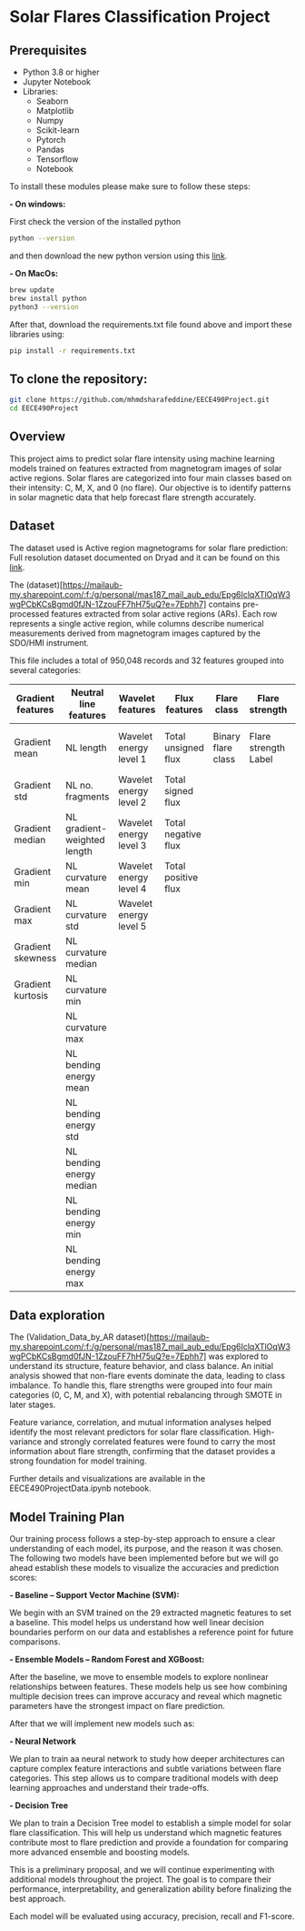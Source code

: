 # Solar Flares Classification Project
## Prerequisites
- Python 3.8 or higher
- Jupyter Notebook
- Libraries:
  - Seaborn
  - Matplotlib
  - Numpy
  - Scikit-learn
  - Pytorch
  - Pandas
  - Tensorflow
  - Notebook

To install these modules please make sure to follow these steps:

**- On windows:**

First check the version of the installed python
  ``` bash
python --version

``` 
and then download the new python version using this [link](https://www.python.org/downloads/).

**- On MacOs:**
``` bash
brew update
brew install python
python3 --version
```

After that, download the requirements.txt file found above and import these libraries using:

```bash
pip install -r requirements.txt
```
## To clone the repository:
```bash
git clone https://github.com/mhmdsharafeddine/EECE490Project.git
cd EECE490Project

```

## Overview
This project aims to predict solar flare intensity using machine learning models trained on features extracted from magnetogram images of solar active regions.
Solar flares are categorized into four main classes based on their intensity: C, M, X, and 0 (no flare).
Our objective is to identify patterns in solar magnetic data that help forecast flare strength accurately.

## Dataset
The dataset used is Active region magnetograms for solar flare prediction: Full resolution dataset documented on Dryad and it can be found on this [link](https://datadryad.org/dataset/doi:10.5061/dryad.dv41ns23n). 

The (dataset)[https://mailaub-my.sharepoint.com/:f:/g/personal/mas187_mail_aub_edu/Epg6IclqXTlOqW3wgPCbKCsBgmd0fJN-1ZzouFF7hH75uQ?e=7Ephh7] contains pre-processed features extracted from solar active regions (ARs). Each row represents a single active region, while columns describe numerical measurements derived from magnetogram images captured by the SDO/HMI instrument.

This file includes a total of 950,048 records and 32 features grouped into several categories:

| Gradient features  | Neutral line features         | Wavelet features          | Flux features            | Flare class         | Flare strength  | Image path                |
|--------------------|------------------------------|---------------------------|---------------------------|---------------------|-----------------|---------------------------|
| Gradient mean      | NL length                    | Wavelet energy level 1    | Total unsigned flux       | Binary flare class  | Flare strength Label  | Path to image in dataset  |
| Gradient std       | NL no. fragments             | Wavelet energy level 2    | Total signed flux         |                     |                 |                           |
| Gradient median    | NL gradient-weighted length  | Wavelet energy level 3    | Total negative flux       |                     |                 |                           |
| Gradient min       | NL curvature mean            | Wavelet energy level 4    | Total positive flux       |                     |                 |                           |
| Gradient max       | NL curvature std             | Wavelet energy level 5    |                           |                     |                 |                           |
| Gradient skewness  | NL curvature median          |                           |                           |                     |                 |                           |
| Gradient kurtosis  | NL curvature min             |                           |                           |                     |                 |                           |
|                    | NL curvature max             |                           |                           |                     |                 |                           |
|                    | NL bending energy mean             |                           |                           |                     |                 |                           |
|                    | NL bending energy std        |                           |                           |                     |                 |                           |
|                    | NL bending energy median     |                           |                           |                     |                 |                           |
|                    | NL bending energy min        |                           |                           |                     |                 |                           |
|                    | NL bending energy max        |                           |                           |                     |                 |                           |


## Data exploration

The (Validation_Data_by_AR dataset)[https://mailaub-my.sharepoint.com/:f:/g/personal/mas187_mail_aub_edu/Epg6IclqXTlOqW3wgPCbKCsBgmd0fJN-1ZzouFF7hH75uQ?e=7Ephh7] was explored to understand its structure, feature behavior, and class balance. An initial analysis showed that non-flare events dominate the data, leading to class imbalance. To handle this, flare strengths were grouped into four main categories (0, C, M, and X), with potential rebalancing through SMOTE in later stages.

Feature variance, correlation, and mutual information analyses helped identify the most relevant predictors for solar flare classification. High-variance and strongly correlated features were found to carry the most information about flare strength, confirming that the dataset provides a strong foundation for model training.

Further details and visualizations are available in the EECE490ProjectData.ipynb notebook.


## Model Training Plan

Our training process follows a step-by-step approach to ensure a clear understanding of each model, its purpose, and the reason it was chosen. The following two models have been implemented before but we will go ahead establish these models to visualize the accuracies and prediction scores:

**- Baseline – Support Vector Machine (SVM):**

We begin with an SVM trained on the 29 extracted magnetic features to set a baseline. This model helps us understand how well linear decision boundaries perform on our data and establishes a reference point for future comparisons.

**- Ensemble Models – Random Forest and XGBoost:**

After the baseline, we move to ensemble models to explore nonlinear relationships between features. These models help us see how combining multiple decision trees can improve accuracy and reveal which magnetic parameters have the strongest impact on flare prediction.

After that we will implement new models such as:

**- Neural Network**

We plan to train aa neural network to study how deeper architectures can capture complex feature interactions and subtle variations between flare categories. This step allows us to compare traditional models with deep learning approaches and understand their trade-offs.

**- Decision Tree**

We plan to train a Decision Tree model to establish a simple model for solar flare classification. This will help us understand which magnetic features contribute most to flare prediction and provide a foundation for comparing more advanced ensemble and boosting models.


This is a preliminary proposal, and we will continue experimenting with additional models throughout the project. The goal is to compare their performance, interpretability, and generalization ability before finalizing the best approach.

Each model will be evaluated using accuracy, precision, recall and F1-score. 


